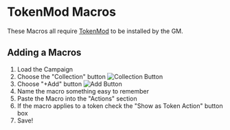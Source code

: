 # TokenMod Macros
These Macros all require [TokenMod](https://github.com/shdwjk/Roll20API/tree/master/TokenMod) to be installed by the GM.

## Adding a Macros
1. Load the Campaign
2. Choose the "Collection" button ![Collection Button](https://i.imgur.com/lCweZjU.png)
3. Choose "+Add" button ![Add Button](https://i.imgur.com/mh90WHK.png)
4. Name the macro something easy to remember
5. Paste the Macro into the "Actions" section
6. If the macro applies to a token check the "Show as Token Action" button box
7. Save!
